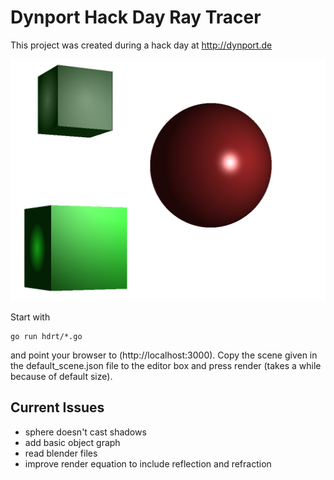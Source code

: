 # Dynport Hack Day Ray Tracer

This project was created during a hack day at http://dynport.de

![Alt text](/hdrt.png)


Start with

	go run hdrt/*.go

and point your browser to (http://localhost:3000). Copy the scene given in the default_scene.json file to the editor box and press render (takes a while because of default size).

## Current Issues

* sphere doesn't cast shadows
* add basic object graph
* read blender files
* improve render equation to include reflection and refraction